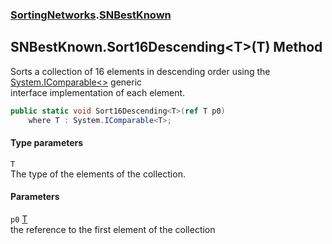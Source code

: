 ### [SortingNetworks](SortingNetworks.md 'SortingNetworks').[SNBestKnown](SortingNetworks_SNBestKnown.md 'SortingNetworks.SNBestKnown')
## SNBestKnown.Sort16Descending&lt;T&gt;(T) Method
Sorts a collection of 16 elements in descending order using the [System.IComparable&lt;&gt;](https://docs.microsoft.com/en-us/dotnet/api/System.IComparable-1 'System.IComparable`1') generic  
interface implementation of each element.  
```csharp
public static void Sort16Descending<T>(ref T p0)
    where T : System.IComparable<T>;
```
#### Type parameters
<a name='SortingNetworks_SNBestKnown_Sort16Descending_T_(T)_T'></a>
`T`  
The type of the elements of the collection.
  
#### Parameters
<a name='SortingNetworks_SNBestKnown_Sort16Descending_T_(T)_p0'></a>
`p0` [T](SortingNetworks_SNBestKnown_Sort16Descending_T_(T).md#SortingNetworks_SNBestKnown_Sort16Descending_T_(T)_T 'SortingNetworks.SNBestKnown.Sort16Descending&lt;T&gt;(T).T')  
the reference to the first element of the collection
  

